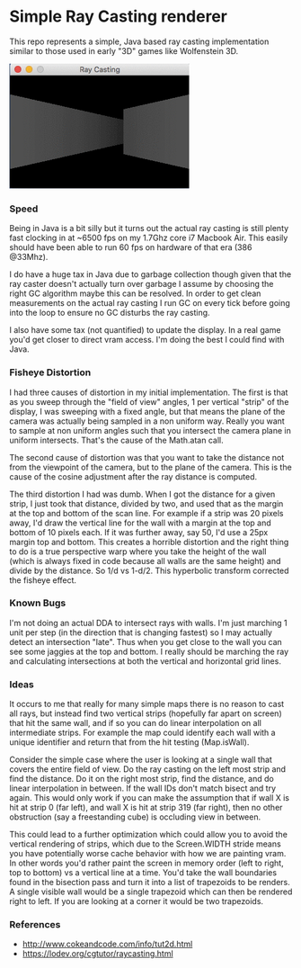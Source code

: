 # Simple Ray Casting renderer

This repo represents a simple, Java based ray casting implementation similar
to those used in early "3D" games like Wolfenstein 3D.


![raycasting recording](https://github.com/gtoubassi/simple-raycasting/blob/master/raycastdemo.gif?raw=true)

### Speed

Being in Java is a bit silly but it turns out the actual ray casting is still
plenty fast clocking in at ~6500 fps on my 1.7Ghz core i7 Macbook Air.
This easily should have been able to run 60 fps on hardware of that era
(386 @33Mhz).

I do have a huge tax in Java due to garbage collection though given that the
ray caster doesn't actually turn over garbage I assume by choosing the right
GC algorithm maybe this can be resolved.  In order to get clean measurements
on the actual ray casting I run GC on every tick before going into the loop
to ensure no GC disturbs the ray casting.

I also have some tax (not quantified) to update the display.  In a real game
you'd get closer to direct vram access.  I'm doing the best I could find
with Java.

### Fisheye Distortion

I had three causes of distortion in my initial implementation.  The first is
that as you sweep through the "field of view" angles, 1 per vertical "strip"
of the display, I was sweeping with a fixed angle, but that means the
plane of the camera was actually being sampled in a non uniform way.  Really
you want to sample at non uniform angles such that you intersect the camera
plane in uniform intersects.  That's the cause of the Math.atan call.

The second cause of distortion was that you want to take the distance not
from the viewpoint of the camera, but to the plane of the camera.  This
is the cause of the cosine adjustment after the ray distance is computed.

The third distortion I had was dumb.  When I got the distance for a given
strip, I just took that distance, divided by two, and used that as the
margin at the top and bottom of the scan line.  For example if a strip was
20 pixels away, I'd draw the vertical line for the wall with a margin at
the top and bottom of 10 pixels each.  If it was further away, say 50, I'd
use a 25px margin top and bottom.  This creates a horrible distortion and
the right thing to do is a true perspective warp where you take the height
of the wall (which is always fixed in code because all walls are the same
height) and divide by the distance.  So 1/d vs 1-d/2.  This hyperbolic
transform corrected the fisheye effect.

### Known Bugs

I'm not doing an actual DDA to intersect rays with walls. I'm just marching
1 unit per step (in the direction that is changing fastest) so I may actually
detect an intersection "late".  Thus when you get close to the wall you can
see some jaggies at the top and bottom.  I really should be marching the ray
and calculating intersections at both the vertical and horizontal grid lines.

### Ideas

It occurs to me that really for many simple maps there is no reason to cast
all rays, but instead find two vertical strips (hopefully far apart on screen)
that hit the same wall, and if so you can do linear interpolation on all
intermediate strips.  For example the map could identify each wall with a
unique identifier and return that from the hit testing (Map.isWall).

Consider the simple case where the user is looking at a single wall that
covers the entire field of view.  Do the ray casting on the left most strip
and find the distance.  Do it on the right most strip, find the distance, and
do linear interpolation in between.  If the wall IDs don't match bisect
and try again.  This would only work if you can make the assumption that if
wall X is hit at strip 0 (far left), and wall X is hit at strip 319 (far
right), then no other obstruction (say a freestanding cube) is occluding view
in between.

This could lead to a further optimization which could allow you to avoid the
vertical rendering of strips, which due to the Screen.WIDTH stride means you
have potentially worse cache behavior with how we are painting vram.  In other
words you'd rather paint the screen in memory order (left to right, top to
bottom) vs a vertical line at a time.  You'd take the wall boundaries found in
the bisection pass and turn it into a list of trapezoids to be renders.  A
single visible wall would be a single trapezoid which can then be rendered
right to left.  If you are looking at a corner it would be two trapezoids.

### References

* http://www.cokeandcode.com/info/tut2d.html
* https://lodev.org/cgtutor/raycasting.html
